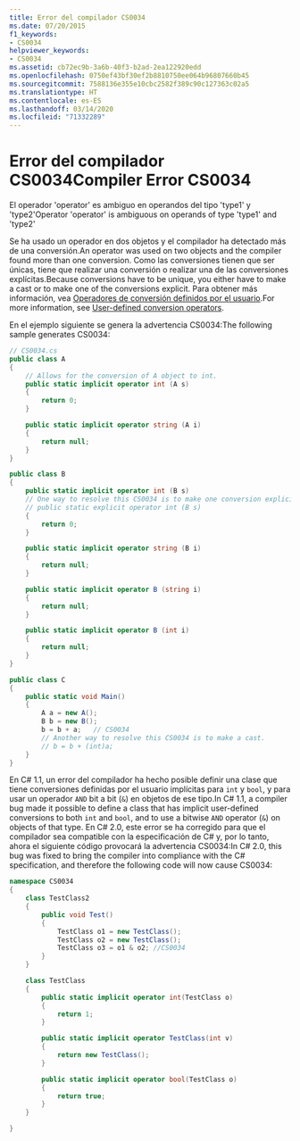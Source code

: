```yaml
---
title: Error del compilador CS0034
ms.date: 07/20/2015
f1_keywords:
- CS0034
helpviewer_keywords:
- CS0034
ms.assetid: cb72ec9b-3a6b-40f3-b2ad-2ea122920edd
ms.openlocfilehash: 0750ef43bf30ef2b8810750ee064b96807660b45
ms.sourcegitcommit: 7588136e355e10cbc2582f389c90c127363c02a5
ms.translationtype: HT
ms.contentlocale: es-ES
ms.lasthandoff: 03/14/2020
ms.locfileid: "71332289"
---
```

# <a name="compiler-error-cs0034"></a><span data-ttu-id="b4c32-102">Error del compilador CS0034</span><span class="sxs-lookup"><span data-stu-id="b4c32-102">Compiler Error CS0034</span></span>

<span data-ttu-id="b4c32-103">El operador 'operator' es ambiguo en operandos del tipo 'type1' y 'type2'</span><span class="sxs-lookup"><span data-stu-id="b4c32-103">Operator 'operator' is ambiguous on operands of type 'type1' and 'type2'</span></span>

 <span data-ttu-id="b4c32-104">Se ha usado un operador en dos objetos y el compilador ha detectado más de una conversión.</span><span class="sxs-lookup"><span data-stu-id="b4c32-104">An operator was used on two objects and the compiler found more than one conversion.</span></span> <span data-ttu-id="b4c32-105">Como las conversiones tienen que ser únicas, tiene que realizar una conversión o realizar una de las conversiones explícitas.</span><span class="sxs-lookup"><span data-stu-id="b4c32-105">Because conversions have to be unique, you either have to make a cast or to make one of the conversions explicit.</span></span> <span data-ttu-id="b4c32-106">Para obtener más información, vea [Operadores de conversión definidos por el usuario](../operators/user-defined-conversion-operators.md).</span><span class="sxs-lookup"><span data-stu-id="b4c32-106">For more information, see [User-defined conversion operators](../operators/user-defined-conversion-operators.md).</span></span>

 <span data-ttu-id="b4c32-107">En el ejemplo siguiente se genera la advertencia CS0034:</span><span class="sxs-lookup"><span data-stu-id="b4c32-107">The following sample generates CS0034:</span></span>

```csharp
// CS0034.cs
public class A
{
    // Allows for the conversion of A object to int.
    public static implicit operator int (A s)
    {
        return 0;
    }

    public static implicit operator string (A i)
    {
        return null;
    }
}

public class B
{
    public static implicit operator int (B s)  
    // One way to resolve this CS0034 is to make one conversion explicit.
    // public static explicit operator int (B s)
    {
        return 0;
    }

    public static implicit operator string (B i)
    {
        return null;
    }

    public static implicit operator B (string i)
    {
        return null;
    }

    public static implicit operator B (int i)
    {
        return null;
    }
}

public class C
{
    public static void Main()
    {
        A a = new A();
        B b = new B();
        b = b + a;   // CS0034
        // Another way to resolve this CS0034 is to make a cast.
        // b = b + (int)a;
    }
}
```

 <span data-ttu-id="b4c32-108">En C# 1.1, un error del compilador ha hecho posible definir una clase que tiene conversiones definidas por el usuario implícitas para `int` y `bool`, y para usar un operador `AND` bit a bit (`&`) en objetos de ese tipo.</span><span class="sxs-lookup"><span data-stu-id="b4c32-108">In C# 1.1, a compiler bug made it possible to define a class that has implicit user-defined conversions to both `int` and `bool`, and to use a bitwise `AND` operator (`&`) on objects of that type.</span></span> <span data-ttu-id="b4c32-109">En C# 2.0, este error se ha corregido para que el compilador sea compatible con la especificación de C# y, por lo tanto, ahora el siguiente código provocará la advertencia CS0034:</span><span class="sxs-lookup"><span data-stu-id="b4c32-109">In C# 2.0, this bug was fixed to bring the compiler into compliance with the C# specification, and therefore the following code will now cause CS0034:</span></span>

```csharp
namespace CS0034
{
    class TestClass2
    {
        public void Test()
        {
            TestClass o1 = new TestClass();
            TestClass o2 = new TestClass();
            TestClass o3 = o1 & o2; //CS0034
        }
    }

    class TestClass
    {
        public static implicit operator int(TestClass o)
        {
            return 1;
        }

        public static implicit operator TestClass(int v)
        {
            return new TestClass();
        }

        public static implicit operator bool(TestClass o)
        {
            return true;
        }
    }

}
```
